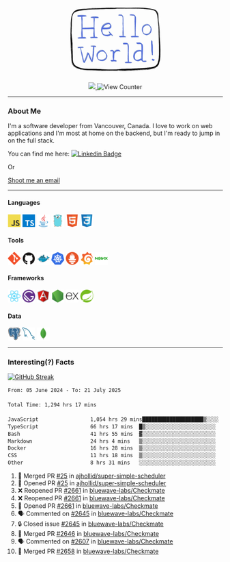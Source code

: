 <div align="center">
    <img src="./img/hello_world.webp" height="200px" width="">
    <div>
        <a href="https://www.linkedin.com/in/ajhollid">
            <img src="https://img.shields.io/badge/LinkedIn-blue"/>
        </a>
        <img src="https://komarev.com/ghpvc/?username=ajhollid&color=yellow" alt="View Counter">
    </div>
</div>

---

### About Me

I'm a software developer from Vancouver, Canada. I love to work on web applications and I'm most at home on the backend, but I'm ready to jump in on the full stack.

You can find me here: [![Linkedin Badge](https://img.shields.io/badge/-ajhollid-blue?style=flat&logo=Linkedin&logoColor=white)](https://www.linkedin.com/in/ajhollid)

Or

[Shoot me an email](mailto:ajhollid@gmail.com)

---

#### Languages

<div>
    <img src="./img/devicons/javascript-original.svg" width=30 height=30 alt="JavaScript">
    <img src="/img/devicons/typescript-original.svg" width=30 height=30 alt="TypeScript">
    <img src="./img/devicons/java-original.svg" width=30 height=30 alt="Java">
    <img src="./img/devicons/go-original.svg" width=30 height=30 alt="Golang">
    <img src="./img/devicons/html5-original.svg" width=30 height=30 alt="HTML 5">
    <img src="./img/devicons/css3-original.svg" width=30 height=30 alt="CSS 3">
</div>

#### Tools

<div>
    <img src="./img/devicons/git-original.svg" width=30 height=30 alt="Git">
    <img src="./img/devicons/github-original.svg" width=30 height=30 alt="Github">
    <img src="./img/devicons/docker-original.svg" width=30 
    height=30 alt="Docker">
    <img src="./img/devicons/kubernetes-original.svg" width=30 height=30 alt="K8">
    <img src="./img/devicons/prometheus-original.svg" width=30 height=30 alt="Prometheus">
    <img src="./img/devicons/grafana-original.svg" width=30 height=30 alt="Grafana">
    <img src="./img/devicons/nginx-original.svg" width=30 height=30 alt="Nginx">
</div>

#### Frameworks

<div>
    <img src="./img/devicons/react-original.svg" width=30 height=30 alt="React">
    <img src="./img/devicons/gatsby-original.svg" width=30 height=30 alt="Gatsby">
    <img src="./img/devicons/angularjs-original.svg" width=30 height=30 alt="AngularJS">
    <img src="./img/devicons/nodejs-original.svg" width=30 height=30 alt="NodeJS">
    <img src="./img/devicons/express-original.svg" width=30 height=30 alt="Express">
    <img src="./img/devicons/spring-original.svg" width=30 height=30 alt="Spring">
</div>

#### Data

<div>
    <img src="./img/devicons/postgresql-original.svg" width=30 height=30 alt="Postgresql">
    <img src="./img/devicons/mysql-original.svg" width=30 height=30 alt="Mysql">
    <img src="./img/devicons/mongodb-original.svg" width=30 height=30 alt="MongoDB">
</div>

---

### Interesting(?) Facts

[![GitHub Streak](http://github-readme-streak-stats.herokuapp.com?user=ajhollid)](https://git.io/streak-stats)

 <!--START_SECTION:waka-->

```txt
From: 05 June 2024 - To: 21 July 2025

Total Time: 1,294 hrs 17 mins

JavaScript                 1,054 hrs 29 mins████████████████████▒░░░░   80.94 %
TypeScript                 66 hrs 17 mins  █▒░░░░░░░░░░░░░░░░░░░░░░░   05.09 %
Bash                       41 hrs 55 mins  ▓░░░░░░░░░░░░░░░░░░░░░░░░   03.22 %
Markdown                   24 hrs 4 mins   ▒░░░░░░░░░░░░░░░░░░░░░░░░   01.85 %
Docker                     16 hrs 28 mins  ▒░░░░░░░░░░░░░░░░░░░░░░░░   01.26 %
CSS                        11 hrs 18 mins  ▒░░░░░░░░░░░░░░░░░░░░░░░░   00.87 %
Other                      8 hrs 31 mins   ░░░░░░░░░░░░░░░░░░░░░░░░░   00.65 %
```

<!--END_SECTION:waka-->


<!--START_SECTION:activity-->
1. 🎉 Merged PR [#25](https://github.com/ajhollid/super-simple-scheduler/pull/25) in [ajhollid/super-simple-scheduler](https://github.com/ajhollid/super-simple-scheduler)
2. 💪 Opened PR [#25](https://github.com/ajhollid/super-simple-scheduler/pull/25) in [ajhollid/super-simple-scheduler](https://github.com/ajhollid/super-simple-scheduler)
3. ❌ Reopened PR [#2661](https://github.com/bluewave-labs/Checkmate/pull/2661) in [bluewave-labs/Checkmate](https://github.com/bluewave-labs/Checkmate)
4. ❌ Reopened PR [#2661](https://github.com/bluewave-labs/Checkmate/pull/2661) in [bluewave-labs/Checkmate](https://github.com/bluewave-labs/Checkmate)
5. 💪 Opened PR [#2661](https://github.com/bluewave-labs/Checkmate/pull/2661) in [bluewave-labs/Checkmate](https://github.com/bluewave-labs/Checkmate)
6. 🗣 Commented on [#2645](https://github.com/bluewave-labs/Checkmate/issues/2645#issuecomment-3103684054) in [bluewave-labs/Checkmate](https://github.com/bluewave-labs/Checkmate)
7. 🔒 Closed issue [#2645](https://github.com/bluewave-labs/Checkmate/issues/2645) in [bluewave-labs/Checkmate](https://github.com/bluewave-labs/Checkmate)
8. 🎉 Merged PR [#2646](https://github.com/bluewave-labs/Checkmate/pull/2646) in [bluewave-labs/Checkmate](https://github.com/bluewave-labs/Checkmate)
9. 🗣 Commented on [#2607](https://github.com/bluewave-labs/Checkmate/issues/2607#issuecomment-3099771672) in [bluewave-labs/Checkmate](https://github.com/bluewave-labs/Checkmate)
10. 🎉 Merged PR [#2658](https://github.com/bluewave-labs/Checkmate/pull/2658) in [bluewave-labs/Checkmate](https://github.com/bluewave-labs/Checkmate)
<!--END_SECTION:activity-->
